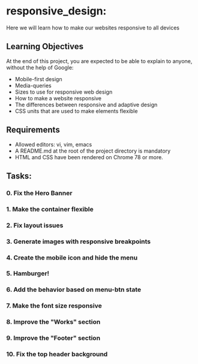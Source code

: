 # responsive_design:

Here we will learn how to make our websites responsive to all devices

## Learning Objectives

At the end of this project, you are expected to be able to explain to anyone, without the help of Google:

- Mobile-first design
- Media-queries
- Sizes to use for responsive web design
- How to make a website responsive
- The differences between responsive and adaptive design
- CSS units that are used to make elements flexible

## Requirements

- Allowed editors: vi, vim, emacs
- A README.md at the root of the project directory is mandatory
- HTML and CSS have been rendered on Chrome 78 or more.

## Tasks:

### 0. Fix the Hero Banner

### 1. Make the container flexible

### 2. Fix layout issues

### 3. Generate images with responsive breakpoints

### 4. Create the mobile icon and hide the menu

### 5. Hamburger!

### 6. Add the behavior based on menu-btn state

### 7. Make the font size responsive

### 8. Improve the "Works" section

### 9. Improve the "Footer" section

### 10. Fix the top header background
